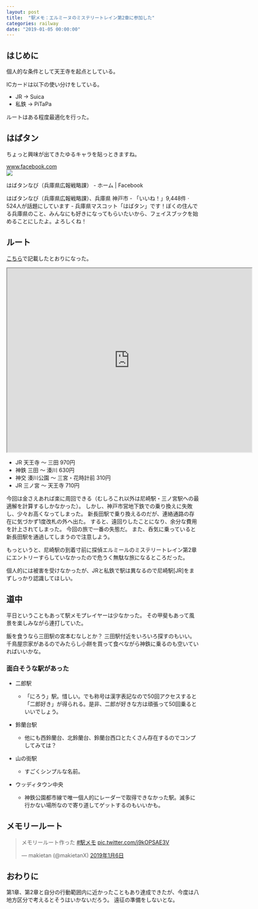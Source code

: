 ```yaml
---
layout: post
title:  "駅メモ：エルミーヌのミステリートレイン第2章に参加した"
categories: railway
date: "2019-01-05 00:00:00"
---
```


## はじめに

個人的な条件として天王寺を起点としている。


ICカードは以下の使い分けをしている。


- JR → Suica
- 私鉄 → PiTaPa


ルートはある程度最適化を行った。

## はばタン

ちょっと興味が出てきたゆるキャラを貼っときますね。

<div class="card">
  <a href="https://www.facebook.com/habatannavi"></a>
  <div class="card__header">
    <a href="https://www.facebook.com/habatannavi">www.facebook.com</a>
  </div>
  <div class="card__image">
    <img src="https://scontent-nrt1-1.xx.fbcdn.net/v/t1.0-1/426146_363856476969265_681157347_n.jpg?_nc_cat=102&_nc_ht=scontent-nrt1-1.xx&oh=df35843c8d25ff3b1d780717f55b016f&oe=5CD6B5AF">
  </div>
  <div class="card__title">
    <p>はばタンなび（兵庫県広報戦略課） - ホーム | Facebook</p>
  </div>
  <div class="card__description">
    <p>はばタンなび（兵庫県広報戦略課）、兵庫県 神戸市 - 「いいね！」9,448件 · 524人が話題にしています - 兵庫県マスコット「はばタン」です！ぼくの住んでる兵庫県のこと、みんなにも好きになってもらいたいから、フェイスブックを始めることにしたよ。よろしくね！</p>
  </div>
</div>

## ルート

[こちら](https://makietan.github.io/railway/2019/01/04/report.html)で記載したとおりになった。

<div class="google">
  <iframe src="https://www.google.com/maps/d/embed?mid=13TbTotIMG9nnBeLQoH8N3knPFZishjfb" width="640" height="480"></iframe>
</div>

- JR 天王寺 〜 三田 970円
- 神鉄 三田 〜 湊川 630円
- 神交 湊川公園 〜 三宮・花時計前 310円
- JR 三ノ宮 〜 天王寺 710円

今回は金さえあれば楽に周回できる（むしろこれ以外は尼崎駅・三ノ宮駅への最適解を計算するしかなかった）。
しかし、神戸市営地下鉄での乗り換えに失敗し、少々お高くなってしまった。
新長田駅で乗り換えるのだが、連絡通路の存在に気づかず1度改札の外へ出た。
すると、遠回りしたことになり、余分な費用を計上されてしまった。
今回の旅で一番の失態だ。
また、呑気に乗っていると新長田駅を通過してしまうので注意しよう。

もっというと、尼崎駅の到着寸前に探偵エルミールのミステリートレイン第2章にエントリーすらしていなかったので危うく無駄な旅になるところだった。

個人的には被害を受けなかったが、JRと私鉄で駅は異なるので尼崎駅[JR]をまずしっかり認識してほしい。

## 道中

平日ということもあって駅メモプレイヤーは少なかった。
その甲斐もあって風景を楽しみながら連打していた。

飯を食うなら三田駅の宮本むなしとか？
三田駅付近をいろいろ探すのもいい。
千鳥屋宗家があるのでみたらし小餅を買って食べながら神鉄に乗るのも空いていればいいかな。

### 面白そうな駅があった

- 二郎駅
  - 「にろう」駅。惜しい。でも称号は漢字表記なので50回アクセスすると「二郎好き」が得られる。是非、二郎が好きな方は頑張って50回乗るといいでしょう。

- 鈴蘭台駅
  - 他にも西鈴蘭台、北鈴蘭台、鈴蘭台西口とたくさん存在するのでコンプしてみては？

- 山の街駅
  - すごくシンプルな名前。

- ウッディタウン中央
  - 神鉄公園都市線で唯一個人的にレーダーで取得できなかった駅。滅多に行かない場所なので寄り道してゲットするのもいいかも。

## メモリールート

<blockquote class="twitter-tweet" data-lang="ja"><p lang="ja" dir="ltr">メモリールート作った <a href="https://twitter.com/hashtag/%E9%A7%85%E3%83%A1%E3%83%A2?src=hash&amp;ref_src=twsrc%5Etfw">#駅メモ</a> <a href="https://t.co/j9kOPSAE3V">pic.twitter.com/j9kOPSAE3V</a></p>&mdash; makietan (@makietanX) <a href="https://twitter.com/makietanX/status/1081954220557840385?ref_src=twsrc%5Etfw">2019年1月6日</a></blockquote>
<script async src="https://platform.twitter.com/widgets.js" charset="utf-8"></script>

## おわりに

第1章、第2章と自分の行動範囲内に近かったこともあり達成できたが、今度は八地方区分で考えるとそうはいかないだろう。
遠征の準備をしないとな。
